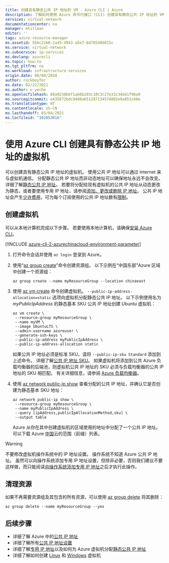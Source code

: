 ```yaml
---
title: 创建具有静态公共 IP 地址的 VM - Azure CLI | Azure
description: 了解如何使用 Azure 命令行接口 (CLI) 创建具有静态公共 IP 地址的 VM。
services: virtual-network
documentationcenter: na
manager: mtillman
editor: ''
tags: azure-resource-manager
ms.assetid: 55bc21b0-2a45-4943-a5e7-8d785d0d015c
ms.service: virtual-network
ms.subservice: ip-services
ms.devlang: azurecli
ms.topic: how-to
ms.tgt_pltfrm: na
ms.workload: infrastructure-services
origin.date: 08/08/2018
author: rockboyfor
ms.date: 02/22/2021
ms.author: v-yeche
ms.openlocfilehash: 68a9230b6f1a66b203c10c3c27e31c34d41f96a0
ms.sourcegitcommit: e435672bdc9400ab51297134574802e9a851c60e
ms.translationtype: HT
ms.contentlocale: zh-CN
ms.lasthandoff: 03/04/2021
ms.locfileid: "102053016"
---
```

# <a name="create-a-virtual-machine-with-a-static-public-ip-address-using-the-azure-cli"></a>使用 Azure CLI 创建具有静态公共 IP 地址的虚拟机

可以创建具有静态公共 IP 地址的虚拟机。 使用公共 IP 地址可以通过 Internet 来与虚拟机通信。 分配静态公共 IP 地址而非动态地址可以确保地址永远不会改变。 详细了解[静态公共 IP 地址](./public-ip-addresses.md#allocation-method)。 若要将分配给现有虚拟机的公共 IP 地址从动态更改为静态，或者要使用专用 IP 地址，请参阅[添加、更改或删除 IP 地址](virtual-network-network-interface-addresses.md)。 公共 IP 地址会产生[少许费用](https://www.azure.cn/pricing/details/ip-addresses/)，可为每个订阅使用的公共 IP 地址数有[限制](../azure-resource-manager/management/azure-subscription-service-limits.md?toc=%2fvirtual-network%2ftoc.json#azure-resource-manager-virtual-networking-limits)。

<a name = "create"></a>
## <a name="create-a-virtual-machine"></a>创建虚拟机

可以从本地计算机完成以下步骤。 若要使用本地计算机，请确保[安装 Azure CLI](https://docs.azure.cn/cli/install-azure-cli?toc=%2fvirtual-network%2ftoc.json)。 

[!INCLUDE [azure-cli-2-azurechinacloud-environment-parameter](../../includes/azure-cli-2-azurechinacloud-environment-parameter.md)]

1. 打开命令会话并使用 `az login` 登录到 Azure。
2. 使用“[az group create](https://docs.azure.cn/cli/group#az_group_create)”命令创建资源组。 以下示例在“中国东部”Azure 区域中创建一个资源组：

    ```azurecli
    az group create --name myResourceGroup --location chinaeast
    ```

3. 使用 [az vm create](https://docs.azure.cn/cli/vm#az_vm_create) 命令创建虚拟机。 `--public-ip-address-allocation=static` 选项向虚拟机分配静态公共 IP 地址。 以下示例使用名为 *myPublicIpAddress* 的静态基本 SKU 公共 IP 地址创建 Ubuntu 虚拟机：

    ```azurecli
    az vm create \
     --resource-group myResourceGroup \
     --name myVM \
     --image UbuntuLTS \
     --admin-username azureuser \
     --generate-ssh-keys \
     --public-ip-address myPublicIpAddress \
     --public-ip-address-allocation static
    ```

   如果公共 IP 地址必须是标准 SKU，请将 `--public-ip-sku Standard` 添加到上述命令。 详细了解[公共 IP 地址 SKU](./public-ip-addresses.md#sku)。 如果虚拟机将添加到公共 Azure 负载均衡器的后端池，则虚拟机公共 IP 地址的 SKU 必须与负载均衡器的公共 IP 地址的 SKU 相匹配。 有关详细信息，请参阅 [Azure 负载均衡器](../load-balancer/skus.md)。

4. 使用 [az network public-ip show](https://docs.azure.cn/cli/network/public-ip#az_network_public_ip_show) 查看分配的公共 IP 地址，并确认它是否创建为静态基本 SKU 地址：

    ```azurecli
    az network public-ip show \
     --resource-group myResourceGroup \
     --name myPublicIpAddress \
     --query [ipAddress,publicIpAllocationMethod,sku] \
     --output table
    ```

    Azure 从你在其中创建虚拟机的区域使用的地址中分配了一个公共 IP 地址。 可以下载 Azure [中国](https://www.microsoft.com/download/confirmation.aspx?id=57062)云的范围（前缀）列表。

    <!--CORRECT ON [China](https://www.microsoft.com/download/confirmation.aspx?id=57062)-->
    
> [!WARNING]
> 不要修改虚拟机操作系统中的 IP 地址设置。 操作系统不知道 Azure 公共 IP 地址。 虽然可以向操作系统添加专用 IP 地址设置，但除非必要，否则我们建议不要这样做，而只能阅读[向操作系统添加专用 IP 地址](virtual-network-network-interface-addresses.md#private)之后才执行此操作。

## <a name="clean-up-resources"></a>清理资源

如果不再需要资源组及其包含的所有资源，可以使用 [az group delete](https://docs.azure.cn/cli/group#az_group_delete) 将其删除：

```azurecli
az group delete --name myResourceGroup --yes
```

## <a name="next-steps"></a>后续步骤

- 详细了解 Azure 中的[公共 IP 地址](./public-ip-addresses.md#public-ip-addresses)
- 详细了解所有[公共 IP 地址设置](virtual-network-public-ip-address.md#create-a-public-ip-address)
- 详细了解[专用 IP 地址](./private-ip-addresses.md)以及如何为 Azure 虚拟机分配[静态公共 IP 地址](virtual-network-network-interface-addresses.md#add-ip-addresses)
- 详细了解如何创建 [Linux](../virtual-machines/windows/tutorial-manage-vm.md?toc=%2fvirtual-network%2ftoc.json) 和 [Windows](../virtual-machines/windows/tutorial-manage-vm.md?toc=%2fvirtual-network%2ftoc.json) 虚拟机

<!--Update_Description: update meta properties, wording update, update link-->